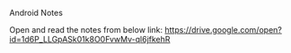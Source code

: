 Android Notes

Open and read the notes from below link:
https://drive.google.com/open?id=1d6P_LLGpASk01k8O0FvwMv-ql6jfkehR
